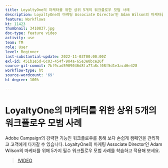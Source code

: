 ```yaml
---
title: LoyaltyOne의 마케터를 위한 상위 5개의 워크플로우 모범 사례
description: LoyaltyOne의 마케팅 Associate Director인 Adam Wilson의 마케터를 위해 5가지 필수 워크플로우 모범 사례를 학습하고 적용해 보세요.
feature: Workflows
kt: 11423
thumbnail: 3410837.jpg
doc-type: feature video
activity: use
team: TM
role: User
level: Beginner
last-substantial-update: 2022-11-03T00:00:00Z
exl-id: 451b1e5d-6c03-454f-904a-65e3e0bce26f
source-git-commit: 7bf9cad5909046d8fa77a8cf08f5d1e3acd6e428
workflow-type: ht
source-wordcount: '69'
ht-degree: 100%

---
```


# LoyaltyOne의 마케터를 위한 상위 5개의 워크플로우 모범 사례

Adobe Campaign의 강력한 기능인 워크플로우를 통해 보다 손쉽게 캠페인을 관리하고 고객에게 다가갈 수 있습니다. LoyaltyOne의 마케팅 Associate Director인 Adam Wilson의 마케터를 위해 5가지 필수 워크플로우 모범 사례를 학습하고 적용해 보세요.

>[!VIDEO](https://video.tv.adobe.com/v/3410837?quality=12)
